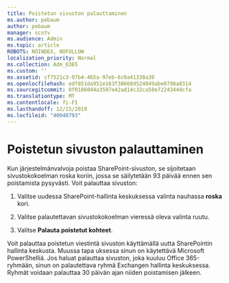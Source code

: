 ```yaml
---
title: Poistetun sivuston palauttaminen
ms.author: pebaum
author: pebaum
manager: scotv
ms.audience: Admin
ms.topic: article
ROBOTS: NOINDEX, NOFOLLOW
localization_priority: Normal
ms.collection: Adm_O365
ms.custom: ''
ms.assetid: cf7521c3-97b4-465a-97eb-6c0a41338a30
ms.openlocfilehash: edf851da951e163f30660d524049abe0798a8314
ms.sourcegitcommit: 0f0186044a3597e42ad14c32ca58e7224344dcfa
ms.translationtype: MT
ms.contentlocale: fi-FI
ms.lasthandoff: 12/15/2019
ms.locfileid: "40048793"
---
```

# <a name="restore-a-deleted-site"></a>Poistetun sivuston palauttaminen

Kun järjestelmänvalvoja poistaa SharePoint-sivuston, se sijoitetaan sivustokokoelman roska koriin, jossa se säilytetään 93 päivää ennen sen poistamista pysyvästi. Voit palauttaa sivuston:
  
1. Valitse uudessa SharePoint-hallinta keskuksessa valinta nauhassa **roska** kori. 
    
2. Valitse palautettavan sivustokokoelman vieressä oleva valinta ruutu.
    
3. Valitse **Palauta poistetut kohteet**.
    
Voit palauttaa poistetun viestintä sivuston käyttämällä uutta SharePointin hallinta keskusta. Muussa tapa uksessa sinun on käytettävä Microsoft PowerShelliä. Jos haluat palauttaa sivuston, joka kuuluu Office 365-ryhmään, sinun on palautettava ryhmä Exchangen hallinta keskuksessa. Ryhmät voidaan palauttaa 30 päivän ajan niiden poistamisen jälkeen.
  

